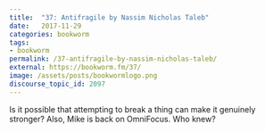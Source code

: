 ```yaml
---
title:  "37: Antifragile by Nassim Nicholas Taleb"
date:   2017-11-29
categories: bookworm
tags:
- bookworm
permalink: /37-antifragile-by-nassim-nicholas-taleb/
external: https://bookworm.fm/37/
image: /assets/posts/bookwormlogo.png
discourse_topic_id: 2097
---
```

Is it possible that attempting to break a thing can make it genuinely stronger? Also, Mike is back on OmniFocus. Who knew?
<!--more-->